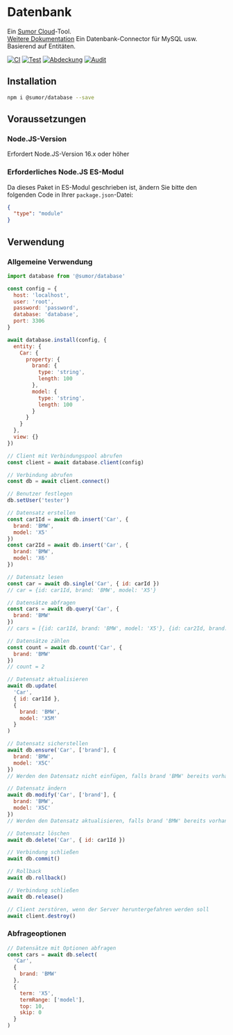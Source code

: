 # Datenbank

Ein [Sumor Cloud](https://sumor.cloud)-Tool.  
[Weitere Dokumentation](https://sumor.cloud/database) Ein Datenbank-Connector für MySQL usw. Basierend auf Entitäten.

[![CI](https://github.com/sumor-cloud/database/actions/workflows/ci.yml/badge.svg)](https://github.com/sumor-cloud/database/actions/workflows/ci.yml)
[![Test](https://github.com/sumor-cloud/database/actions/workflows/ut.yml/badge.svg)](https://github.com/sumor-cloud/database/actions/workflows/ut.yml)
[![Abdeckung](https://github.com/sumor-cloud/database/actions/workflows/coverage.yml/badge.svg)](https://github.com/sumor-cloud/database/actions/workflows/coverage.yml)
[![Audit](https://github.com/sumor-cloud/database/actions/workflows/audit.yml/badge.svg)](https://github.com/sumor-cloud/database/actions/workflows/audit.yml)

## Installation

```bash
npm i @sumor/database --save
```

## Voraussetzungen

### Node.JS-Version

Erfordert Node.JS-Version 16.x oder höher

### Erforderliches Node.JS ES-Modul

Da dieses Paket in ES-Modul geschrieben ist,
ändern Sie bitte den folgenden Code in Ihrer `package.json`-Datei:

```json
{
  "type": "module"
}
```

## Verwendung

### Allgemeine Verwendung

```js
import database from '@sumor/database'

const config = {
  host: 'localhost',
  user: 'root',
  password: 'password',
  database: 'database',
  port: 3306
}

await database.install(config, {
  entity: {
    Car: {
      property: {
        brand: {
          type: 'string',
          length: 100
        },
        model: {
          type: 'string',
          length: 100
        }
      }
    }
  },
  view: {}
})

// Client mit Verbindungspool abrufen
const client = await database.client(config)

// Verbindung abrufen
const db = await client.connect()

// Benutzer festlegen
db.setUser('tester')

// Datensatz erstellen
const car1Id = await db.insert('Car', {
  brand: 'BMW',
  model: 'X5'
})
const car2Id = await db.insert('Car', {
  brand: 'BMW',
  model: 'X6'
})

// Datensatz lesen
const car = await db.single('Car', { id: carId })
// car = {id: car1Id, brand: 'BMW', model: 'X5'}

// Datensätze abfragen
const cars = await db.query('Car', {
  brand: 'BMW'
})
// cars = [{id: car1Id, brand: 'BMW', model: 'X5'}, {id: car2Id, brand: 'BMW', model: 'X6'}]

// Datensätze zählen
const count = await db.count('Car', {
  brand: 'BMW'
})
// count = 2

// Datensatz aktualisieren
await db.update(
  'Car',
  { id: car1Id },
  {
    brand: 'BMW',
    model: 'X5M'
  }
)

// Datensatz sicherstellen
await db.ensure('Car', ['brand'], {
  brand: 'BMW',
  model: 'X5C'
})
// Werden den Datensatz nicht einfügen, falls brand 'BMW' bereits vorhanden ist

// Datensatz ändern
await db.modify('Car', ['brand'], {
  brand: 'BMW',
  model: 'X5C'
})
// Werden den Datensatz aktualisieren, falls brand 'BMW' bereits vorhanden ist

// Datensatz löschen
await db.delete('Car', { id: car1Id })

// Verbindung schließen
await db.commit()

// Rollback
await db.rollback()

// Verbindung schließen
await db.release()

// Client zerstören, wenn der Server heruntergefahren werden soll
await client.destroy()
```

### Abfrageoptionen

```js
// Datensätze mit Optionen abfragen
const cars = await db.select(
  'Car',
  {
    brand: 'BMW'
  },
  {
    term: 'X5',
    termRange: ['model'],
    top: 10,
    skip: 0
  }
)
```